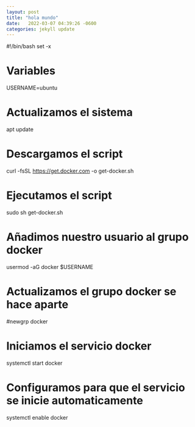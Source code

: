 ```yaml
---
layout: post
title: "hola mundo"
date:   2022-03-07 04:39:26 -0600
categories: jekyll update
---
```


#!/bin/bash
set -x

# Variables
USERNAME=ubuntu

# Actualizamos el sistema
apt update

# Descargamos el script
curl -fsSL https://get.docker.com -o get-docker.sh

# Ejecutamos el script
sudo sh get-docker.sh

# Añadimos nuestro usuario al grupo docker
usermod -aG docker $USERNAME

# Actualizamos el grupo docker se hace aparte
#newgrp docker

# Iniciamos el servicio docker
systemctl start docker

# Configuramos para que el servicio se inicie automaticamente
systemctl enable docker
